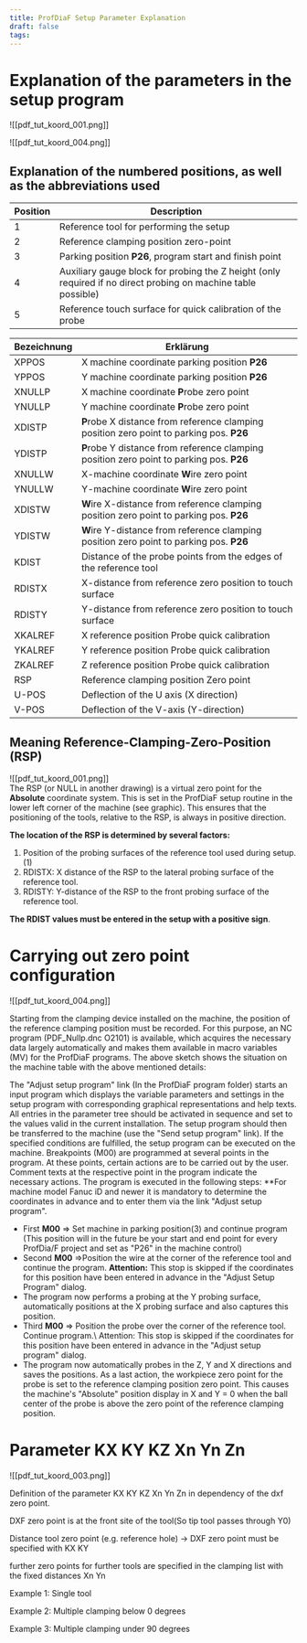 ```yaml
---
title: ProfDiaF Setup Parameter Explanation
draft: false
tags:
---
```


# Explanation of the parameters in the setup program

![[pdf_tut_koord_001.png]]

![[pdf_tut_koord_004.png]]

## Explanation of the numbered positions, as well as the abbreviations used

 | Position |  Description |
  |---------- |------------------------------------------------------------------------------------------------------------------|
  |1|      Reference tool for performing the setup|
  |2|      Reference clamping position zero-point|
  |3|      Parking position **P26**, program start and finish point|
  |4|      Auxiliary gauge block for probing the Z height (only required if no direct probing on machine table possible)|
  |5|      Reference touch surface for quick calibration of the probe|

 | Bezeichnung |  Erklärung|
 | ------------- | --------------------------------------------------------------------------------------- |
  |XPPOS|         X machine coordinate parking position **P26**|
  |YPPOS|         Y machine coordinate parking position **P26**|             
  |XNULLP|        X machine coordinate **P**robe zero point|
  |YNULLP|        Y machine coordinate **P**robe zero point|
  |XDISTP|        **P**robe X distance from reference clamping position zero point to parking pos. **P26**|
  |YDISTP|        **P**robe Y distance from reference clamping position zero point to parking pos. **P26**|            
  |XNULLW|        X-machine coordinate **W**ire zero point|
  |YNULLW|        Y-machine coordinate **W**ire  zero point|
  |XDISTW|        **W**ire X-distance from reference clamping position zero point to parking pos. **P26**|
  |YDISTW|        **W**ire Y-distance from reference clamping position zero point to parking pos. **P26**|              
  |KDIST|         Distance of the probe points from the edges of the reference tool|
  |RDISTX|        X-distance from reference zero position to touch surface|
  |RDISTY|        Y-distance from reference zero position to touch surface|            
  |XKALREF|       X reference position Probe quick calibration|
  |YKALREF|       Y reference position Probe quick calibration|
  |ZKALREF|       Z reference position Probe quick calibration|            
  |RSP|           Reference clamping position Zero point|
  |U-POS|         Deflection of the U axis (X direction)|
  |V-POS|         Deflection of the V-axis (Y-direction)|

## Meaning Reference-Clamping-Zero-Position (RSP)

![[pdf_tut_koord_001.png]]<br>
The RSP (or NULL in another drawing) is a virtual zero point for the **Absolute** coordinate system. This is set in the ProfDiaF setup routine in the lower left corner of the machine (see graphic). This ensures that the positioning of the tools, relative to the RSP, is always in positive direction.

**The location of the RSP is determined by several factors:**

1.  Position of the probing surfaces of the reference tool used during setup. (1)
2.  RDISTX: X distance of the RSP to the lateral probing surface of the reference tool.
3.  RDISTY: Y-distance of the RSP to the front probing surface of the reference tool.

**The RDIST values must be entered in the setup with a positive sign**.

# Carrying out zero point configuration

![[pdf_tut_koord_004.png]]

Starting from the clamping device installed on the machine, the position of the reference clamping position must be recorded. For this purpose, an NC program (PDF_Nullp.dnc O2101) is available, which acquires the necessary data largely automatically and makes them available in macro variables (MV) for the ProfDiaF programs. The above sketch shows the situation on the machine table with the above mentioned details:

The "Adjust setup program" link (In the ProfDiaF program folder) starts an input program which displays the variable parameters and settings in the setup program with corresponding graphical representations and help texts. All entries in the parameter tree should be activated in sequence and set to the values valid in the current installation. The setup program should then be transferred to the machine (use the "Send setup program" link). 
If the specified conditions are fulfilled, the setup program can be executed on the machine. Breakpoints (M00) are programmed at several points in the program. At these points, certain actions are to be carried out by the user. Comment texts at the respective point in the program indicate the necessary actions. The program is executed in the following steps: **For machine model Fanuc iD and newer it is mandatory to determine the coordinates in advance and to enter them via the link "Adjust setup program".

-   First **M00** => Set machine in parking position(3) and continue program  (This position will in the future be your start and end point for every ProfDia/F project and set as "P26" in the machine control)
-   Second **M00** =>Position the wire at the corner of the reference tool and continue the program. **Attention:** This stop is skipped if the coordinates for this position have been entered in advance in the "Adjust Setup Program" dialog.
-   The program now performs a probing at the Y probing surface, automatically positions at the X probing surface and also captures this position.
-   Third **M00** => Position the probe over the corner of the reference tool. Continue program.\ Attention: This stop is skipped if the coordinates for this position have been entered in advance in the "Adjust setup program" dialog.
-   The program now automatically probes in the Z, Y and X directions and saves the positions. As a last action, the workpiece zero point for the probe is set to the reference clamping position zero point. This causes the machine's "Absolute" position display in X and Y = 0 when the ball center of the probe is above the zero point of the reference clamping position.

# Parameter KX KY KZ Xn Yn Zn

![[pdf_tut_koord_003.png]]

Definition of the parameter KX KY KZ Xn Yn Zn in dependency of the dxf zero point.

DXF zero point is at the front site of the tool(So tip tool passes through Y0)

Distance tool zero point (e.g. reference hole) -> DXF zero point must be specified with KX KY

further zero points for further tools are specified in the clamping list with the fixed distances Xn Yn

Example 1: Single tool

Example 2: Multiple clamping below 0 degrees

Example 3: Multiple clamping under 90 degrees
